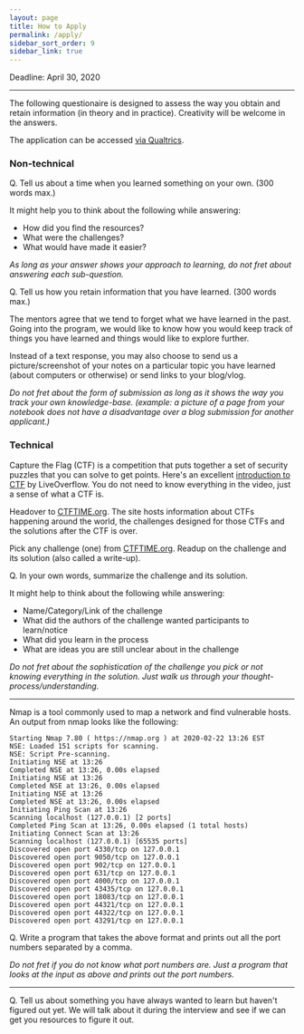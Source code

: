 ```yaml
---
layout: page
title: How to Apply
permalink: /apply/
sidebar_sort_order: 9
sidebar_link: true
---
```


Deadline: April 30, 2020  

-----

The following questionaire is designed to assess the way you obtain and retain information (in theory and in practice).
Creativity will be welcome in the answers.

The application can be accessed [via Qualtrics](https://nyu.qualtrics.com/jfe/form/SV_0Vd60AaSoHyXxad).

### Non-technical 
Q. Tell us about a time when you learned something on your own. (300 words max.)

It might help you to think about the following while answering:  
- How did you find the resources?  
- What were the challenges?   
- What would have made it easier?   

*As long as your answer shows your approach to learning, do not fret about answering each sub-question.*

Q. Tell us how you retain information that you have learned. (300 words max.)

The mentors agree that we tend to forget what we have learned in the past. 
Going into the program, we would like to know how you would keep track
of things you have learned and things would like to explore further.

Instead of a text response, you may also choose to send us a picture/screenshot of your notes 
on a particular topic you have learned (about computers or otherwise) 
or send links to your blog/vlog.

*Do not fret about the form of submission as long as it shows the way you track 
your own knowledge-base.
(example: a picture of a page from your notebook does not have a disadvantage 
over a blog submission for another applicant.)*

### Technical
Capture the Flag (CTF) is a competition that puts together a set of security puzzles
that you can solve to get points. 
Here's an excellent [introduction to CTF](https://www.youtube.com/watch?v=8ev9ZX9J45A) 
by LiveOverflow. You do not need to know everything in the video, just a sense of 
what a CTF is.

Headover to [CTFTIME.org](https://ctftime.org/). The site hosts information about CTFs
happening around the world, the challenges designed for those CTFs and the solutions
after the CTF is over.

Pick any challenge (one) from [CTFTIME.org](https://ctftime.org/). Readup on the challenge
and its solution (also called a write-up).

Q. In your own words, summarize the challenge and its solution.

It might help to think about the following while answering:
- Name/Category/Link of the challenge
- What did the authors of the challenge wanted participants to learn/notice
- What did you learn in the process
- What are ideas you are still unclear about in the challenge

*Do not fret about the sophistication of the challenge you pick or not knowing
everything in the solution. Just walk us through your thought-process/understanding.*

--------

Nmap is a tool commonly used to map a network and find vulnerable hosts.
An output from nmap looks like the following:
```
Starting Nmap 7.80 ( https://nmap.org ) at 2020-02-22 13:26 EST
NSE: Loaded 151 scripts for scanning.
NSE: Script Pre-scanning.
Initiating NSE at 13:26
Completed NSE at 13:26, 0.00s elapsed
Initiating NSE at 13:26
Completed NSE at 13:26, 0.00s elapsed
Initiating NSE at 13:26
Completed NSE at 13:26, 0.00s elapsed
Initiating Ping Scan at 13:26
Scanning localhost (127.0.0.1) [2 ports]
Completed Ping Scan at 13:26, 0.00s elapsed (1 total hosts)
Initiating Connect Scan at 13:26
Scanning localhost (127.0.0.1) [65535 ports]
Discovered open port 4330/tcp on 127.0.0.1
Discovered open port 9050/tcp on 127.0.0.1
Discovered open port 902/tcp on 127.0.0.1
Discovered open port 631/tcp on 127.0.0.1
Discovered open port 4000/tcp on 127.0.0.1
Discovered open port 43435/tcp on 127.0.0.1
Discovered open port 18083/tcp on 127.0.0.1
Discovered open port 44321/tcp on 127.0.0.1
Discovered open port 44322/tcp on 127.0.0.1
Discovered open port 43291/tcp on 127.0.0.1
```

Q. Write a program that takes the above format and prints
out all the port numbers separated by a comma.

*Do not fret if you do not know what port numbers are. Just
a program that looks at the input as above and prints out
the port numbers.*

-------


Q. Tell us about something you have always wanted to learn but 
haven't figured out yet. We will talk about it during the
interview and see if we can get you resources to figure it out.
